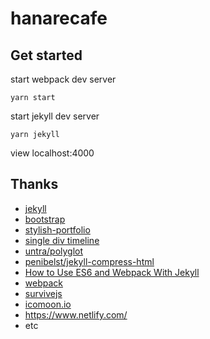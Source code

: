 # hanarecafe

## Get started

start webpack dev server

```
yarn start
```

start jekyll dev server

```
yarn jekyll
```

view localhost:4000

## Thanks
- [jekyll](https://github.com/jekyll/jekyll)
- [bootstrap](https://getbootstrap.com/docs/4.0/getting-started/introduction/)
- [stylish-portfolio](https://startbootstrap.com/template-overviews/stylish-portfolio/)
- [single div timeline](https://codepen.io/NielsVoogt/pen/MbMMxv)
- [untra/polyglot](https://github.com/untra/polyglot)
- [penibelst/jekyll-compress-html](https://github.com/penibelst/jekyll-compress-html)
- [How to Use ES6 and Webpack With Jekyll](https://michaelmovsesov.com/articles/jekyll-es6-workflow)
- [webpack](https://webpack.js.org/)
- [survivejs](https://survivejs.com/webpack)
- [icomoon.io](https://icomoon.io/#docs/inline-svg)
- https://www.netlify.com/
- etc
